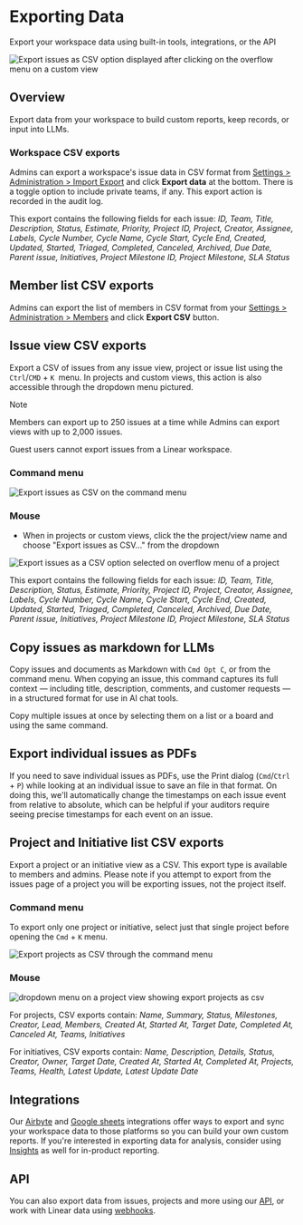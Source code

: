# Exporting Data

Export your workspace data using built-in tools, integrations, or the API

![Export issues as CSV option displayed after clicking on the overflow menu on a custom view](https://webassets.linear.app/images/ornj730p/production/8467997bef5508113d3245730f68905602daebc2-1186x687.png?q=95&auto=format&dpr=2)

## Overview

Export data from your workspace to build custom reports, keep records, or input into LLMs.

### Workspace CSV exports

Admins can export a workspace's issue data in CSV format from [Settings > Administration > Import Export](https://linear.app/settings/import-export) and click **Export data** at the bottom. There is a toggle option to include private teams, if any. This export action is recorded in the audit log.

This export contains the following fields for each issue: _ID, Team, Title, Description, Status, Estimate, Priority, Project ID, Project, Creator, Assignee, Labels, Cycle Number, Cycle Name, Cycle Start, Cycle End, Created, Updated, Started, Triaged, Completed, Canceled, Archived, Due Date, Parent issue, Initiatives, Project Milestone ID, Project Milestone, SLA Status_

## Member list CSV exports

Admins can export the list of members in CSV format from your [Settings > Administration > Members](https://linear.app/settings/members) and click **Export CSV** button.

## Issue view CSV exports

Export a CSV of issues from any issue view, project or issue list using the `Ctrl`/`CMD` + `K `menu. In projects and custom views, this action is also accessible through the dropdown menu pictured.

> [!NOTE]
> Members can export up to 250 issues at a time while Admins can export views with up to 2,000 issues.
> 
> Guest users cannot export issues from a Linear workspace.

### Command menu

![Export issues as CSV on the command menu](https://webassets.linear.app/images/ornj730p/production/8464b391e1fac11411e5269b47710611af695c60-1476x786.png?q=95&auto=format&dpr=2)

### Mouse

* When in projects or custom views, click the the project/view name and choose "Export issues as CSV…" from the dropdown 

![Export issues as a CSV option selected on overflow menu of a project](https://webassets.linear.app/images/ornj730p/production/24537d04edd782a6d2ccc69516ee9c1dc522a815-1106x1586.png?q=95&auto=format&dpr=2)

This export contains the following fields for each issue: _ID, Team, Title, Description, Status, Estimate, Priority, Project ID, Project, Creator, Assignee, Labels, Cycle Number, Cycle Name, Cycle Start, Cycle End, Created, Updated, Started, Triaged, Completed, Canceled, Archived, Due Date, Parent issue, Initiatives, Project Milestone ID, Project Milestone, SLA Status_

## Copy issues as markdown for LLMs

Copy issues and documents as Markdown with `Cmd Opt C`, or from the command menu. When copying an issue, this command captures its full context — including title, description, comments, and customer requests — in a structured format for use in AI chat tools.

Copy multiple issues at once by selecting them on a list or a board and using the same command.

## Export individual issues as PDFs

If you need to save individual issues as PDFs, use the Print dialog (`Cmd`/`Ctrl` + `P`) while looking at an individual issue to save an file in that format. On doing this, we'll automatically change the timestamps on each issue event from relative to absolute, which can be helpful if your auditors require seeing precise timestamps for each event on an issue.

## Project and Initiative list CSV exports

Export a project or an initiative view as a CSV. This export type is available to members and admins. Please note if you attempt to export from the issues page of a project you will be exporting issues, not the project itself.

### Command menu

To export only one project or initiative, select just that single project before opening the `Cmd` + `K` menu.

![Export projects as CSV through the command menu](https://webassets.linear.app/images/ornj730p/production/2fb7d05534506c42b04b097f7ccd2923fbf9dcfa-1158x556.png?q=95&auto=format&dpr=2)

### Mouse

![dropdown menu on a project view showing export projects as csv](https://webassets.linear.app/images/ornj730p/production/bace1f1cbbfd97b043e57d17ccf95074468e3ed9-884x562.png?q=95&auto=format&dpr=2)

For projects, CSV exports contain: _Name, Summary, Status, Milestones, Creator, Lead, Members, Created At, Started At, Target Date, Completed At, Canceled At, Teams, Initiatives_

For initiatives, CSV exports contain: _Name, Description, Details, Status, Creator, Owner, Target Date, Created At, Started At, Completed At, Projects, Teams, Health, Latest Update, Latest Update Date_

## Integrations

Our [Airbyte](https://linear.app/docs/airbyte) and [Google sheets](https://linear.app/docs/google-sheets) integrations offer ways to export and sync your workspace data to those platforms so you can build your own custom reports. If you're interested in exporting data for analysis, consider using [Insights](https://linear.app/docs/insights) as well for in-product reporting.

## API

You can also export data from issues, projects and more using our [API](https://studio.apollographql.com/public/Linear-API/variant/current/schema/reference), or work with Linear data using [webhooks](https://developers.linear.app/docs/graphql/webhooks).